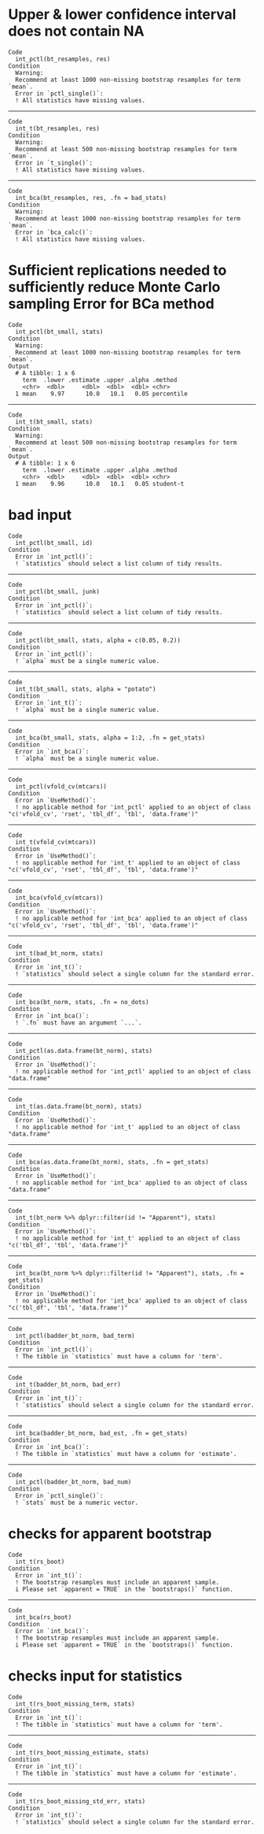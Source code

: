 # Upper & lower confidence interval does not contain NA

    Code
      int_pctl(bt_resamples, res)
    Condition
      Warning:
      Recommend at least 1000 non-missing bootstrap resamples for term `mean`.
      Error in `pctl_single()`:
      ! All statistics have missing values.

---

    Code
      int_t(bt_resamples, res)
    Condition
      Warning:
      Recommend at least 500 non-missing bootstrap resamples for term `mean`.
      Error in `t_single()`:
      ! All statistics have missing values.

---

    Code
      int_bca(bt_resamples, res, .fn = bad_stats)
    Condition
      Warning:
      Recommend at least 1000 non-missing bootstrap resamples for term `mean`.
      Error in `bca_calc()`:
      ! All statistics have missing values.

# Sufficient replications needed to sufficiently reduce Monte Carlo sampling Error for BCa method

    Code
      int_pctl(bt_small, stats)
    Condition
      Warning:
      Recommend at least 1000 non-missing bootstrap resamples for term `mean`.
    Output
      # A tibble: 1 x 6
        term  .lower .estimate .upper .alpha .method   
        <chr>  <dbl>     <dbl>  <dbl>  <dbl> <chr>     
      1 mean    9.97      10.0   10.1   0.05 percentile

---

    Code
      int_t(bt_small, stats)
    Condition
      Warning:
      Recommend at least 500 non-missing bootstrap resamples for term `mean`.
    Output
      # A tibble: 1 x 6
        term  .lower .estimate .upper .alpha .method  
        <chr>  <dbl>     <dbl>  <dbl>  <dbl> <chr>    
      1 mean    9.96      10.0   10.1   0.05 student-t

# bad input

    Code
      int_pctl(bt_small, id)
    Condition
      Error in `int_pctl()`:
      ! `statistics` should select a list column of tidy results.

---

    Code
      int_pctl(bt_small, junk)
    Condition
      Error in `int_pctl()`:
      ! `statistics` should select a list column of tidy results.

---

    Code
      int_pctl(bt_small, stats, alpha = c(0.05, 0.2))
    Condition
      Error in `int_pctl()`:
      ! `alpha` must be a single numeric value.

---

    Code
      int_t(bt_small, stats, alpha = "potato")
    Condition
      Error in `int_t()`:
      ! `alpha` must be a single numeric value.

---

    Code
      int_bca(bt_small, stats, alpha = 1:2, .fn = get_stats)
    Condition
      Error in `int_bca()`:
      ! `alpha` must be a single numeric value.

---

    Code
      int_pctl(vfold_cv(mtcars))
    Condition
      Error in `UseMethod()`:
      ! no applicable method for 'int_pctl' applied to an object of class "c('vfold_cv', 'rset', 'tbl_df', 'tbl', 'data.frame')"

---

    Code
      int_t(vfold_cv(mtcars))
    Condition
      Error in `UseMethod()`:
      ! no applicable method for 'int_t' applied to an object of class "c('vfold_cv', 'rset', 'tbl_df', 'tbl', 'data.frame')"

---

    Code
      int_bca(vfold_cv(mtcars))
    Condition
      Error in `UseMethod()`:
      ! no applicable method for 'int_bca' applied to an object of class "c('vfold_cv', 'rset', 'tbl_df', 'tbl', 'data.frame')"

---

    Code
      int_t(bad_bt_norm, stats)
    Condition
      Error in `int_t()`:
      ! `statistics` should select a single column for the standard error.

---

    Code
      int_bca(bt_norm, stats, .fn = no_dots)
    Condition
      Error in `int_bca()`:
      ! `.fn` must have an argument `...`.

---

    Code
      int_pctl(as.data.frame(bt_norm), stats)
    Condition
      Error in `UseMethod()`:
      ! no applicable method for 'int_pctl' applied to an object of class "data.frame"

---

    Code
      int_t(as.data.frame(bt_norm), stats)
    Condition
      Error in `UseMethod()`:
      ! no applicable method for 'int_t' applied to an object of class "data.frame"

---

    Code
      int_bca(as.data.frame(bt_norm), stats, .fn = get_stats)
    Condition
      Error in `UseMethod()`:
      ! no applicable method for 'int_bca' applied to an object of class "data.frame"

---

    Code
      int_t(bt_norm %>% dplyr::filter(id != "Apparent"), stats)
    Condition
      Error in `UseMethod()`:
      ! no applicable method for 'int_t' applied to an object of class "c('tbl_df', 'tbl', 'data.frame')"

---

    Code
      int_bca(bt_norm %>% dplyr::filter(id != "Apparent"), stats, .fn = get_stats)
    Condition
      Error in `UseMethod()`:
      ! no applicable method for 'int_bca' applied to an object of class "c('tbl_df', 'tbl', 'data.frame')"

---

    Code
      int_pctl(badder_bt_norm, bad_term)
    Condition
      Error in `int_pctl()`:
      ! The tibble in `statistics` must have a column for 'term'.

---

    Code
      int_t(badder_bt_norm, bad_err)
    Condition
      Error in `int_t()`:
      ! `statistics` should select a single column for the standard error.

---

    Code
      int_bca(badder_bt_norm, bad_est, .fn = get_stats)
    Condition
      Error in `int_bca()`:
      ! The tibble in `statistics` must have a column for 'estimate'.

---

    Code
      int_pctl(badder_bt_norm, bad_num)
    Condition
      Error in `pctl_single()`:
      ! `stats` must be a numeric vector.

# checks for apparent bootstrap

    Code
      int_t(rs_boot)
    Condition
      Error in `int_t()`:
      ! The bootstrap resamples must include an apparent sample.
      i Please set `apparent = TRUE` in the `bootstraps()` function.

---

    Code
      int_bca(rs_boot)
    Condition
      Error in `int_bca()`:
      ! The bootstrap resamples must include an apparent sample.
      i Please set `apparent = TRUE` in the `bootstraps()` function.

# checks input for statistics

    Code
      int_t(rs_boot_missing_term, stats)
    Condition
      Error in `int_t()`:
      ! The tibble in `statistics` must have a column for 'term'.

---

    Code
      int_t(rs_boot_missing_estimate, stats)
    Condition
      Error in `int_t()`:
      ! The tibble in `statistics` must have a column for 'estimate'.

---

    Code
      int_t(rs_boot_missing_std_err, stats)
    Condition
      Error in `int_t()`:
      ! `statistics` should select a single column for the standard error.

